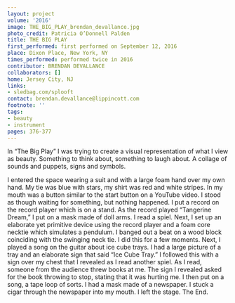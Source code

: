 ```yaml
---
layout: project
volume: '2016'
image: THE_BIG_PLAY_brendan_devallance.jpg
photo_credit: Patricia O’Donnell Palden
title: THE BIG PLAY
first_performed: first performed on September 12, 2016
place: Dixon Place, New York, NY
times_performed: performed twice in 2016
contributor: BRENDAN DEVALLANCE
collaborators: []
home: Jersey City, NJ
links:
- sledbag.com/splooft
contact: brendan.devallance@lippincott.com
footnote: ''
tags:
- beauty
- instrument
pages: 376-377
---
```


In “The Big Play” I was trying to create a visual representation of what I view as beauty. Something to think about, something to laugh about. A collage of sounds and puppets, signs and symbols.

I entered the space wearing a suit and with a large foam hand over my own hand. My tie was blue with stars, my shirt was red and white stripes. In my mouth was a button similar to the start button on a YouTube video. I stood as though waiting for something, but nothing happened. I put a record on the record player which is on a stand. As the record played “Tangerine Dream,” I put on a mask made of doll arms. I read a spiel. Next, I set up an elaborate yet primitive device using the record player and a foam core necktie which simulates a pendulum. I banged out a beat on a wood block coinciding with the swinging neck tie. I did this for a few moments. Next, I played a song on the guitar about ice cube trays. I had a large picture of a tray and an elaborate sign that said “Ice Cube Tray.” I followed this with a sign over my chest that I revealed as I read another spiel. As I read, someone from the audience threw books at me. The sign I revealed asked for the book throwing to stop, stating that it was hurting me. I then put on a song, a tape loop of sorts. I had a mask made of a newspaper. I stuck a cigar through the newspaper into my mouth. I left the stage. The End.

